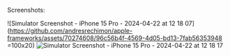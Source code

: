 Screenshots:

![Simulator Screenshot - iPhone 15 Pro - 2024-04-22 at 12 18 07](https://github.com/andresrechimon/apple-frameworks/assets/70274608/96c56b4f-4569-4d05-bd13-7fab56353948 =100x20)
![Simulator Screenshot - iPhone 15 Pro - 2024-04-22 at 12 18 17](https://github.com/andresrechimon/apple-frameworks/assets/70274608/11c833dd-f186-48aa-83f5-ae1c48513a13)
